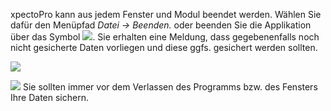 xpectoPro kann aus jedem Fenster und Modul beendet werden. Wählen Sie dafür den Menüpfad *Datei → Beenden.* oder beenden Sie die Applikation über das Symbol ![](http://xpecto.github.io/docs/xpecto/Datei/Beenden/Beenden_X.png). Sie erhalten eine Meldung, dass gegebenenfalls noch nicht gesicherte Daten vorliegen und diese ggfs. gesichert werden sollten.

![](http://xpecto.github.io/docs/xpecto/Datei/Beenden/Beenden.png)


![](http://xpecto.github.io/docs/img/img_1431936241832.png) Sie sollten immer vor dem Verlassen des Programms bzw. des Fensters Ihre Daten sichern.
